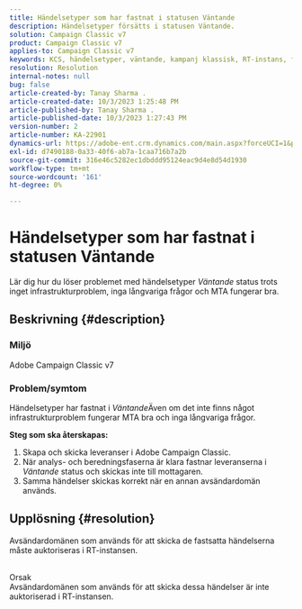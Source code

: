 ```yaml
---
title: Händelsetyper som har fastnat i statusen Väntande
description: Händelsetyper försätts i statusen Väntande.
solution: Campaign Classic v7
product: Campaign Classic v7
applies-to: Campaign Classic v7
keywords: KCS, händelsetyper, väntande, kampanj klassisk, RT-instans, fastsatt, status
resolution: Resolution
internal-notes: null
bug: false
article-created-by: Tanay Sharma .
article-created-date: 10/3/2023 1:25:48 PM
article-published-by: Tanay Sharma .
article-published-date: 10/3/2023 1:27:43 PM
version-number: 2
article-number: KA-22901
dynamics-url: https://adobe-ent.crm.dynamics.com/main.aspx?forceUCI=1&pagetype=entityrecord&etn=knowledgearticle&id=27004d5b-f061-ee11-be6e-6045bd006793
exl-id: d7490188-0a33-40f6-ab7a-1caa716b7a2b
source-git-commit: 316e46c5282ec1dbddd95124eac9d4e8d54d1930
workflow-type: tm+mt
source-wordcount: '161'
ht-degree: 0%

---
```


# Händelsetyper som har fastnat i statusen Väntande


Lär dig hur du löser problemet med händelsetyper *Väntande* status trots inget infrastrukturproblem, inga långvariga frågor och MTA fungerar bra.

## Beskrivning {#description}


### Miljö

Adobe Campaign Classic v7



### Problem/symtom

Händelsetyper har fastnat i *Väntande*&#x200B;Även om det inte finns något infrastrukturproblem fungerar MTA bra och inga långvariga frågor.

<b>Steg som ska återskapas:</b>

1. Skapa och skicka leveranser i Adobe Campaign Classic.
2. När analys- och beredningsfaserna är klara fastnar leveranserna i *Väntande* status och skickas inte till mottagaren.
3. Samma händelser skickas korrekt när en annan avsändardomän används.



## Upplösning {#resolution}


Avsändardomänen som används för att skicka de fastsatta händelserna måste auktoriseras i RT-instansen.


<br>Orsak<br>
Avsändardomänen som används för att skicka dessa händelser är inte auktoriserad i RT-instansen.
